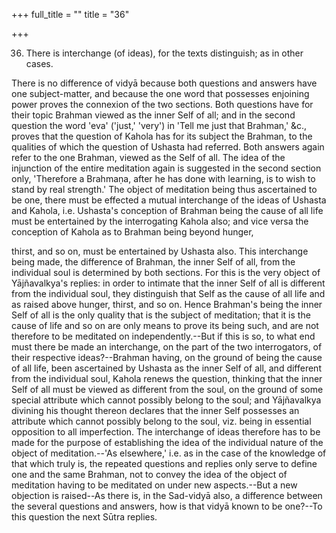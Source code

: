 +++
full_title = ""
title = "36"

+++


36. There is interchange (of ideas), for the texts distinguish; as in other cases.

There is no difference of vidyā because both questions and answers have one subject-matter, and because the one word that possesses enjoining power proves the connexion of the two sections. Both questions have for their topic Brahman viewed as the inner Self of all; and in the second question the word 'eva' ('just,' 'very') in 'Tell me just that Brahman,' &c., proves that the question of Kahola has for its subject the Brahman, to the qualities of which the question of Ushasta had referred. Both answers again refer to the one Brahman, viewed as the Self of all. The idea of the injunction of the entire meditation again is suggested in the second section only, 'Therefore a Brahmaṇa, after he has done with learning, is to wish to stand by real strength.' The object of meditation being thus ascertained to be one, there must be effected a mutual interchange of the ideas of Ushasta and Kahola, i.e. Ushasta's conception of Brahman being the cause of all life must be entertained by the interrogating Kahola also; and vice versa the conception of Kahola as to Brahman being beyond hunger,

thirst, and so on, must be entertained by Ushasta also. This interchange being made, the difference of Brahman, the inner Self of all, from the individual soul is determined by both sections. For this is the very object of Yājñavalkya's replies: in order to intimate that the inner Self of all is different from the individual soul, they distinguish that Self as the cause of all life and as raised above hunger, thirst, and so on. Hence Brahman's being the inner Self of all is the only quality that is the subject of meditation; that it is the cause of life and so on are only means to prove its being such, and are not therefore to be meditated on independently.--But if this is so, to what end must there be made an interchange, on the part of the two interrogators, of their respective ideas?--Brahman having, on the ground of being the cause of all life, been ascertained by Ushasta as the inner Self of all, and different from the individual soul, Kahola renews the question, thinking that the inner Self of all must be viewed as different from the soul, on the ground of some special attribute which cannot possibly belong to the soul; and Yājñavalkya divining his thought thereon declares that the inner Self possesses an attribute which cannot possibly belong to the soul, viz. being in essential opposition to all imperfection. The interchange of ideas therefore has to be made for the purpose of establishing the idea of the individual nature of the object of meditation.--'As elsewhere,' i.e. as in the case of the knowledge of that which truly is, the repeated questions and replies only serve to define one and the same Brahman, not to convey the idea of the object of meditation having to be meditated on under new aspects.--But a new objection is raised--As there is, in the Sad-vidyā also, a difference between the several questions and answers, how is that vidyā known to be one?--To this question the next Sūtra replies.

